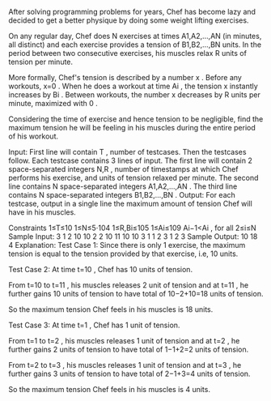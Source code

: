 After solving programming problems for years, Chef has become lazy and decided to get a better physique by doing some weight lifting exercises.

On any regular day, Chef does N
 exercises at times A1,A2,…,AN
 (in minutes, all distinct) and each exercise provides a tension of B1,B2,…,BN
 units. In the period between two consecutive exercises, his muscles relax R
 units of tension per minute.

More formally, Chef's tension is described by a number x
. Before any workouts, x=0
. When he does a workout at time Ai
, the tension x
 instantly increases by Bi
. Between workouts, the number x
 decreases by R
 units per minute, maximized with 0
.

Considering the time of exercise and hence tension to be negligible, find the maximum tension he will be feeling in his muscles during the entire period of his workout.

Input:
First line will contain T
, number of testcases. Then the testcases follow.
Each testcase contains 3
 lines of input.
The first line will contain 2
 space-separated integers N,R
, number of timestamps at which Chef performs his exercise, and units of tension relaxed per minute.
The second line contains N
 space-separated integers A1,A2,…,AN
.
The third line contains N
 space-separated integers B1,B2,…,BN
.
Output:
For each testcase, output in a single line the maximum amount of tension Chef will have in his muscles.

Constraints
1≤T≤10
1≤N≤5⋅104
1≤R,Bi≤105
1≤Ai≤109
Ai−1<Ai
, for all 2≤i≤N
Sample Input:
3
1 2
10
10
2 2
10 11
10 10
3 1
1 2 3
1 2 3
Sample Output:
10
18
4
Explanation:
Test Case 1: Since there is only 1
 exercise, the maximum tension is equal to the tension provided by that exercise, i.e, 10
 units.

Test Case 2: At time t=10
, Chef has 10
 units of tension.

From t=10
 to t=11
, his muscles releases 2
 unit of tension and at t=11
, he further gains 10
 units of tension to have total of 10−2+10=18
 units of tension.

So the maximum tension Chef feels in his muscles is 18
 units.

Test Case 3: At time t=1
, Chef has 1
 unit of tension.

From t=1
 to t=2
, his muscles releases 1
 unit of tension and at t=2
, he further gains 2
 units of tension to have total of 1−1+2=2
 units of tension.

From t=2
 to t=3
, his muscles releases 1
 unit of tension and at t=3
, he further gains 3
 units of tension to have total of 2−1+3=4
 units of tension.

So the maximum tension Chef feels in his muscles is 4
 units.

